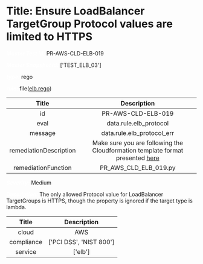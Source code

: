 



# Title: Ensure LoadBalancer TargetGroup Protocol values are limited to HTTPS


***<font color="white">Master Test Id:</font>*** PR-AWS-CLD-ELB-019

***<font color="white">Master Snapshot Id:</font>*** ['TEST_ELB_03']

***<font color="white">type:</font>*** rego

***<font color="white">rule:</font>*** file([elb.rego])  
  
  
  
  

|Title|Description|
| :---: | :---: |
|id|PR-AWS-CLD-ELB-019|
|eval|data.rule.elb_protocol|
|message|data.rule.elb_protocol_err|
|remediationDescription|Make sure you are following the Cloudformation template format presented <a href='https://docs.aws.amazon.com/AWSCloudFormation/latest/UserGuide/aws-properties-elasticloadbalancingv2-loadbalancer-loadbalancerattributes.html' target='_blank'>here</a>|
|remediationFunction|PR_AWS_CLD_ELB_019.py|


***<font color="white">Severity:</font>*** Medium

***<font color="white">Description:</font>*** The only allowed Protocol value for LoadBalancer TargetGroups is HTTPS, though the property is ignored if the target type is lambda.  
  
  

|Title|Description|
| :---: | :---: |
|cloud|AWS|
|compliance|['PCI DSS', 'NIST 800']|
|service|['elb']|



[elb.rego]: https://github.com/prancer-io/prancer-compliance-test/tree/master/aws/cloud/elb.rego
